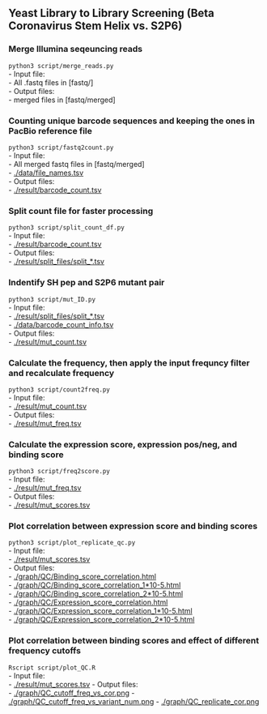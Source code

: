 ## Yeast Library to Library Screening (Beta Coronavirus Stem Helix vs. S2P6)

### Merge Illumina seqeuncing reads
``python3 script/merge_reads.py``<br />
    - Input file:<br />
      - All .fastq files in [fastq/]<br />
    - Output files:<br />
      - merged files in [fastq/merged]<br />


### Counting unique barcode sequences and keeping the ones in PacBio reference file
``python3 script/fastq2count.py``<br />
    - Input file:<br />
      - All merged fastq files in [fastq/merged]<br />
      - [./data/file_names.tsv](./data/file_names.tsv)<br />
    - Output files:<br />
      - [./result/barcode_count.tsv](./result/barcode_count.tsv)<br />

### Split count file for faster processing
``python3 script/split_count_df.py``<br />
    - Input file:<br />
      - [./result/barcode_count.tsv](./result/barcode_count.tsv)<br />
    - Output files:<br />
      - [./result/split_files/split_*.tsv](./result/split_files)<br />

### Indentify SH pep and S2P6 mutant pair
``python3 script/mut_ID.py``<br />
    - Input file:<br />
      - [./result/split_files/split_*.tsv](./result/split_files)<br />
      - [./data/barcode_count_info.tsv](./data/barcode_count_info.tsv)<br />
    - Output files:<br />
      - [./result/mut_count.tsv](./result/mut_count.tsv)<br />

### Calculate the frequency, then apply the input frequncy filter and recalculate frequency
``python3 script/count2freq.py``<br />
    - Input file:<br />
      - [./result/mut_count.tsv](./result/mut_count.tsv)<br />
    - Output files:<br />
      - [./result/mut_freq.tsv](./result/mut_freq.tsv)<br />

### Calculate the expression score, expression pos/neg, and binding score
``python3 script/freq2score.py``<br />
    - Input file:<br />
      - [./result/mut_freq.tsv](./result/mut_freq.tsv)<br />
    - Output files:<br />
      - [./result/mut_scores.tsv](./result/mut_scores.tsv)<br />

### Plot correlation between expression score and binding scores
``python3 script/plot_replicate_qc.py``<br />
    - Input file:<br />
      - [./result/mut_scores.tsv](./result/mut_scores.tsv)<br />
    - Output files:<br />
      - [./graph/QC/Binding_score_correlation.html](./graph/QC/Binding_score_correlation.html)<br />
      - [./graph/QC/Binding_score_correlation_1*10-5.html](./graph/QC/Binding_score_correlation_1*10-5.html)<br />
      - [./graph/QC/Binding_score_correlation_2*10-5.html](./graph/QC/Binding_score_correlation_2*10-5.html)<br />
      - [./graph/QC/Expression_score_correlation.html](./graph/QC/Expression_score_correlation.html)<br />
      - [./graph/QC/Expression_score_correlation_1*10-5.html](./graph/QC/Expression_score_correlation_1*10-5.html)<br />
      - [./graph/QC/Expression_score_correlation_2*10-5.html](./graph/QC/Expression_score_correlation_2*10-5.html)<br />

### Plot correlation between binding scores and effect of different frequency cutoffs
``Rscript script/plot_QC.R``<br />
    - Input file:<br />
      - [./result/mut_scores.tsv](./result/mut_scores.tsv)
    - Output files:<br />
      - [./graph/QC_cutoff_freq_vs_cor.png](./graph/QC_cutoff_freq_vs_cor.png)
      - [./graph/QC_cutoff_freq_vs_variant_num.png](./graph/QC_cutoff_freq_vs_variant_num.png)
      - [./graph/QC_replicate_cor.png](./graph/QC_replicate_cor.png)
    
      
